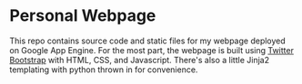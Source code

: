Personal Webpage
================

This repo contains source code and static files for my webpage deployed on Google App Engine.  For the most part, the webpage is built using [Twitter Bootstrap](http://getbootstrap.com/) with HTML, CSS, and Javascript.  There's also a little Jinja2 templating with python thrown in for convenience.  
